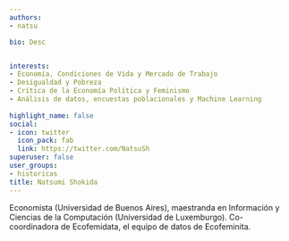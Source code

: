 ```yaml
---
authors:
- natsu

bio: Desc 


interests:
- Economía, Condiciones de Vida y Mercado de Trabajo
- Desigualdad y Pobreza 
- Crítica de la Economía Política y Feminismo 
- Análisis de datos, encuestas poblacionales y Machine Learning
  
highlight_name: false
social:
- icon: twitter
  icon_pack: fab
  link: https://twitter.com/NatsuSh
superuser: false
user_groups: 
- historicas
title: Natsumi Shokida
---
```



Economista (Universidad de Buenos Aires), maestranda en Información y Ciencias de la Computación (Universidad de Luxemburgo). Co-coordinadora de Ecofemidata, el equipo de datos de Ecofeminita.
